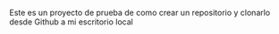 Este es un proyecto de prueba de como crear un repositorio y clonarlo desde Github a mi escritorio local 


